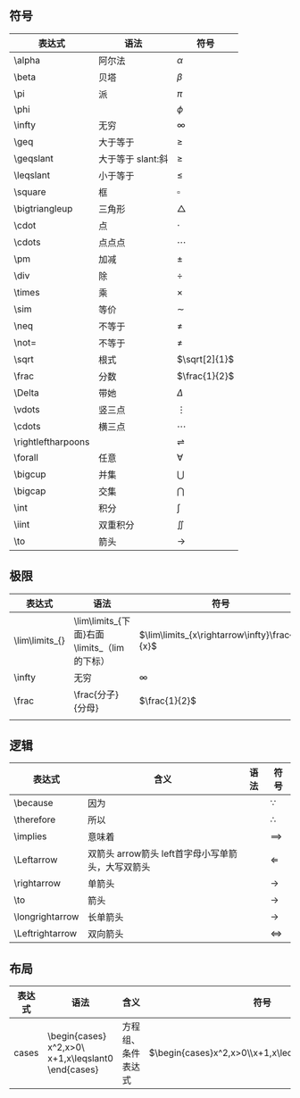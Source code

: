 
## 符号
| 表达式             | 语法                | 符号                 |
| ------------------ | ------------------- | -------------------- |
| \alpha             | 阿尔法              | $\alpha$             |
| \beta              | 贝塔                | $\beta$              |
| \pi                | 派                  | $\pi$                |
| \phi               |                     | $\phi$               |
| \infty             | 无穷                | $\infty$             |
| \geq               | 大于等于            | $\geq$               |
| \geqslant          | 大于等于   slant:斜 | $\geqslant$          |
| \leqslant          | 小于等于            | $\leqslant$          |
| \square            | 框                  | $\square$            |
| \bigtriangleup     | 三角形              | $\bigtriangleup$     |
| \cdot              | 点                  | $\cdot$              |
| \cdots             | 点点点              | $\cdots$             |
| \pm                | 加减                | $\pm$                |
| \div               | 除                  | $\div$               |
| \times             | 乘                  | $\times$             |
| \sim               | 等价                | $\sim$               |
| \neq               | 不等于              | $\neq$               |
| \not=              | 不等于              | $\not=$              |
| \sqrt              | 根式                | $\sqrt[2]{1}$        |
| \frac              | 分数                | $\frac{1}{2}$        |
| \Delta             | 带她                | $\Delta$             |
| \vdots             | 竖三点              | $\vdots$             |
| \cdots             | 横三点              | $\cdots$             |
| \rightleftharpoons |                     | $\rightleftharpoons$ |
| \forall            | 任意                | $\forall$            |
| \bigcup            | 并集                | $\bigcup$            |
| \bigcap            | 交集                | $\bigcap$            |
| \int               | 积分                | $\int$               |
| \iint              | 双重积分            | $\iint$              |
| \to                | 箭头                | $\to$                |

## 极限

| 表达式         | 语法                                             | 符号                                          |
| -------------- | ------------------------------------------------ | --------------------------------------------- |
| \lim\limits_{} | \lim\limits_{下面}右面     \limits_（lim的下标） | $\lim\limits_{x\rightarrow\infty}\frac{1}{x}$ |
| \infty         | 无穷                                             | $\infty$                                      |
| \frac          | \frac{分子}{分母}                                | $\frac{1}{2}$                                 |
|                |                                                  |                                               |

## 逻辑

| 表达式          | 含义                                               | 语法 | 符号              |
| --------------- | -------------------------------------------------- | ---- | ----------------- |
| \because        | 因为                                               |      | $\because$        |
| \therefore      | 所以                                               |      | $\therefore$      |
| \implies        | 意味着                                             |      | $\implies$        |
| \Leftarrow      | 双箭头  arrow箭头 left首字母小写单箭头，大写双箭头 |      | $\Leftarrow$      |
| \rightarrow     | 单箭头                                             |      | $\rightarrow$     |
| \to             | 箭头                                               |      | $\to$             |
| \longrightarrow | 长单箭头                                           |      | $\longrightarrow$ |
| \Leftrightarrow | 双向箭头                                           |      | $\Leftrightarrow$ |

## 布局

| 表达式 | 语法                                                         | 含义               | 符号                                               |
| ------ | ------------------------------------------------------------ | ------------------ | -------------------------------------------------- |
| cases  | \begin{cases}<br/>x^2,x>0\\<br/>x+1,x\leqslant0<br/>\end{cases} | 方程组、条件表达式 | $\begin{cases}x^2,x>0\\x+1,x\leqslant0\end{cases}$ |



